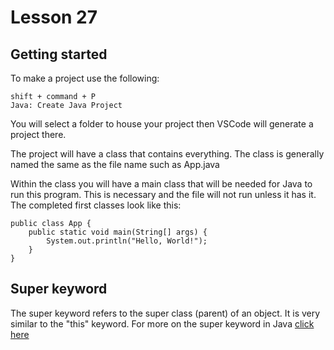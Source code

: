 # Lesson 27

## Getting started
To make a project use the following:

```
shift + command + P
Java: Create Java Project
```

You will select a folder to house your project then VSCode will generate a project there.

The project will have a class that contains everything. The class is generally named the same as the file name such as App.java

Within the class you will have a main class that will be needed for Java to run this program. This is necessary and the file will not run unless it has it. The completed first classes look like this:

```
public class App {
    public static void main(String[] args) {
        System.out.println("Hello, World!");
    }
}
```

## Super keyword
The super keyword refers to the super class (parent) of an object. It is very similar to the "this" keyword. For more on the super keyword in Java <a href="https://docs.oracle.com/javase/tutorial/java/IandI/super.html">click here</a>